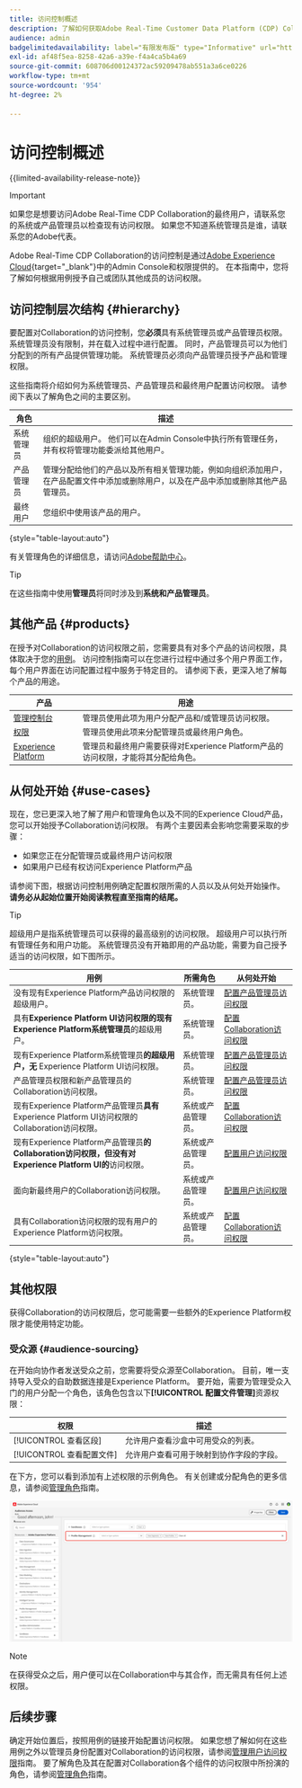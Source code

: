 ```yaml
---
title: 访问控制概述
description: 了解如何获取Adobe Real-Time Customer Data Platform (CDP) Collaboration的访问权限。
audience: admin
badgelimitedavailability: label="有限发布版" type="Informative" url="https://helpx.adobe.com/legal/product-descriptions/real-time-customer-data-platform-collaboration.html newtab=true"
exl-id: af48f5ea-8258-42a6-a39e-f4a4ca5b4a69
source-git-commit: 608706d00124372ac59209478ab551a3a6ce0226
workflow-type: tm+mt
source-wordcount: '954'
ht-degree: 2%

---
```


# 访问控制概述

{{limited-availability-release-note}}

>[!IMPORTANT]
>
> 如果您是想要访问Adobe Real-Time CDP Collaboration的最终用户，请联系您的系统或产品管理员以检查现有访问权限。 如果您不知道系统管理员是谁，请联系您的Adobe代表。

Adobe Real-Time CDP Collaboration的访问控制是通过[Adobe Experience Cloud](https://experience.adobe.com/){target="_blank"}中的Admin Console和权限提供的。 在本指南中，您将了解如何根据用例授予自己或团队其他成员的访问权限。

## 访问控制层次结构 {#hierarchy}

要配置对Collaboration的访问控制，您&#x200B;**必须**&#x200B;具有系统管理员或产品管理员权限。 系统管理员没有限制，并在载入过程中进行配置。 同时，产品管理员可以为他们分配到的所有产品提供管理功能。 系统管理员必须向产品管理员授予产品和管理权限。

这些指南将介绍如何为系统管理员、产品管理员和最终用户配置访问权限。 请参阅下表以了解角色之间的主要区别。

| 角色 | 描述 |
| --- | --- | 
| 系统管理员 | 组织的超级用户。 他们可以在Admin Console中执行所有管理任务，并有权将管理功能委派给其他用户。 |
| 产品管理员 | 管理分配给他们的产品以及所有相关管理功能，例如向组织添加用户，在产品配置文件中添加或删除用户，以及在产品中添加或删除其他产品管理员。 |
| 最终用户 | 您组织中使用该产品的用户。 |

{style="table-layout:auto"}

有关管理角色的详细信息，请访问[Adobe帮助中心](https://helpx.adobe.com/enterprise/using/admin-roles.html)。

>[!TIP]
>
>在这些指南中使用&#x200B;**管理员**&#x200B;将同时涉及到&#x200B;**系统和产品管理员**。

## 其他产品 {#products}

在授予对Collaboration的访问权限之前，您需要具有对多个产品的访问权限，具体取决于您的[用例](#use-cases)。 访问控制指南可以在您进行过程中通过多个用户界面工作，每个用户界面在访问配置过程中服务于特定目的。 请参阅下表，更深入地了解每个产品的用途。

| 产品 | 用途 |
| --- | --- |
| [管理控制台](https://adminconsole.adobe.com/) | 管理员使用此项为用户分配产品和/或管理员访问权限。 |
| [权限](https://experience.adobe.com/) | 管理员使用此项来分配管理员或最终用户角色。 |
| [Experience Platform](https://platform.adobe.com/) | 管理员和最终用户需要获得对Experience Platform产品的访问权限，才能将其分配给角色。 |

## 从何处开始 {#use-cases}

现在，您已更深入地了解了用户和管理角色以及不同的Experience Cloud产品，您可以开始授予Collaboration访问权限。 有两个主要因素会影响您需要采取的步骤：

- 如果您正在分配管理员或最终用户访问权限
- 如果用户已经有权访问Experience Platform产品

请参阅下图，根据访问控制用例确定配置权限所需的人员以及从何处开始操作。 **请务必从起始位置开始阅读教程直至指南的结尾。**

>[!TIP]
>
> 超级用户是指系统管理员可以获得的最高级别的访问权限。 超级用户可以执行所有管理任务和用户功能。 系统管理员没有开箱即用的产品功能，需要为自己授予适当的访问权限，如下图所示。

| 用例 | 所需角色 | 从何处开始 |
| --- | --- | --- | 
| 没有现有Experience Platform产品访问权限的超级用户。 | 系统管理员。 | [配置产品管理员访问权限](./manage-user-access.md#admin-access) |
| 具有&#x200B;**Experience Platform UI访问权限的现有Experience Platform系统管理员**&#x200B;的超级用户。 | 系统管理员。 | [配置Collaboration访问权限](./manage-user-access.md#RTCDP-collab-access) |
| 现有Experience Platform系统管理员&#x200B;**的超级用户，无** Experience Platform UI访问权限。 | 系统管理员。 | [配置产品管理员访问权限](./manage-user-access.md#admin-access) |
| 产品管理员权限和新产品管理员的Collaboration访问权限。 | 系统管理员。 | [配置产品管理员访问权限](./manage-user-access.md#admin-access) |
| 现有Experience Platform产品管理员&#x200B;**具有** Experience Platform UI访问权限的Collaboration访问权限。 | 系统或产品管理员。 | [配置Collaboration访问权限](./manage-user-access.md#RTCDP-collab-access) |
| 现有Experience Platform产品管理员&#x200B;**的Collaboration访问权限，但没有对Experience Platform UI的**&#x200B;访问权限。 | 系统或产品管理员。 | [配置用户访问权限](./manage-user-access.md#user-access) |
| 面向新最终用户的Collaboration访问权限。 | 系统或产品管理员。 | [配置用户访问权限](./manage-user-access.md#user-access) |
| 具有Collaboration访问权限的现有用户的Experience Platform访问权限。 | 系统或产品管理员。 | [配置Collaboration访问权限](./manage-user-access.md#RTCDP-collab-access) |

{style="table-layout:auto"}

## 其他权限

获得Collaboration的访问权限后，您可能需要一些额外的Experience Platform权限才能使用特定功能。

### 受众源 {#audience-sourcing}

在开始向协作者发送受众之前，您需要将受众源至Collaboration。 目前，唯一支持导入受众的自助数据连接是Experience Platform。 要开始，需要为管理受众入门的用户分配一个角色，该角色包含以下&#x200B;**[!UICONTROL 配置文件管理]**&#x200B;资源权限：

| 权限 | 描述 |
| ---- | ---- |
| [!UICONTROL 查看区段] | 允许用户查看沙盒中可用受众的列表。 |
| [!UICONTROL 查看配置文件] | 允许用户查看可用于映射到协作字段的字段。 |

在下方，您可以看到添加有上述权限的示例角色。 有关创建或分配角色的更多信息，请参阅[管理角色](./manage-roles.md)指南。

![权限中的资源工作区具有添加到配置文件管理资源的查看区段和查看配置文件权限。](../../assets/permissions/sample-audience-role.png)

>[!NOTE]
>
>在获得受众之后，用户便可以在Collaboration中与其合作，而无需具有任何上述权限。

## 后续步骤

确定开始位置后，按照用例的链接开始配置访问权限。 如果您想了解如何在这些用例之外以管理员身份配置对Collaboration的访问权限，请参阅[管理用户访问权限](manage-user-access.md)指南。 要了解角色及其在配置对Collaboration各个组件的访问权限中所扮演的角色，请参阅[管理角色](manage-roles.md)指南。
